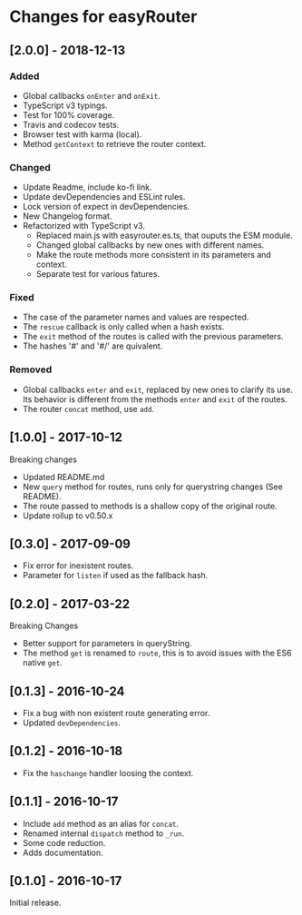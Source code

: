 # Changes for easyRouter

## \[2.0.0] - 2018-12-13

### Added

- Global callbacks `onEnter` and `onExit`.
- TypeScript v3 typings.
- Test for 100% coverage.
- Travis and codecov tests.
- Browser test with karma (local).
- Method `getContext` to retrieve the router context.

### Changed

- Update Readme, include ko-fi link.
- Update devDependencies and ESLint rules.
- Lock version of expect in devDependencies.
- New Changelog format.
- Refactorized with TypeScript v3.
  - Replaced main.js with easyrouter.es.ts, that ouputs the ESM module.
  - Changed global callbacks by new ones with different names.
  - Make the route methods more consistent in its parameters and context.
  - Separate test for various fatures.

### Fixed

- The case of the parameter names and values are respected.
- The `rescue` callback is only called when a hash exists.
- The `exit` method of the routes is called with the previous parameters.
- The hashes '#' and '#/' are quivalent.

### Removed

- Global callbacks `enter` and `exit`, replaced by new ones to clarify its use. Its behavior is different from the methods `enter` and `exit` of the routes.
- The router `concat` method, use `add`.

## \[1.0.0] - 2017-10-12

Breaking changes

- Updated README.md
- New `query` method for routes, runs only for querystring changes (See README).
- The route passed to methods is a shallow copy of the original route.
- Update rollup to v0.50.x

## \[0.3.0] - 2017-09-09

- Fix error for inexistent routes.
- Parameter for `listen` if used as the fallback hash.

## \[0.2.0] - 2017-03-22

Breaking Changes

- Better support for parameters in queryString.
- The method `get` is renamed to `route`, this is to avoid issues with the ES6 native `get`.

## \[0.1.3] - 2016-10-24

- Fix a bug with non existent route generating error.
- Updated `devDependencies`.

## \[0.1.2] - 2016-10-18

- Fix the `haschange` handler loosing the context.

## \[0.1.1] - 2016-10-17

- Include `add` method as an alias for `concat`.
- Renamed internal `dispatch` method to `_run`.
- Some code reduction.
- Adds documentation.

## \[0.1.0] - 2016-10-17

Initial release.
